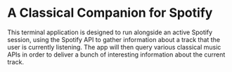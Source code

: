 # A Classical Companion for Spotify

This terminal application is designed to run alongside an active Spotify session, using the Spotify API to gather information about a track that the user is currently listening. The app will then query various classical music APIs in order to deliver a bunch of interesting information about the current track. 

